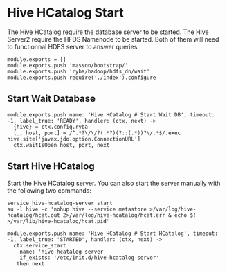 
# Hive HCatalog Start

The Hive HCatalog require the database server to be started. The Hive Server2
require the HFDS Namenode to be started. Both of them will need to functionnal
HDFS server to answer queries.

    module.exports = []
    module.exports.push 'masson/bootstrap/'
    module.exports.push 'ryba/hadoop/hdfs_dn/wait'
    module.exports.push require('./index').configure

## Start Wait Database

    module.exports.push name: 'Hive HCatalog # Start Wait DB', timeout: -1, label_true: 'READY', handler: (ctx, next) ->
      {hive} = ctx.config.ryba
      [_, host, port] = /^.*?\/\/?(.*?)(?::(.*))?\/.*$/.exec hive.site['javax.jdo.option.ConnectionURL']
      ctx.waitIsOpen host, port, next

## Start Hive HCatalog

Start the Hive HCatalog server. You can also start the server manually with the
following two commands:

```
service hive-hcatalog-server start
su -l hive -c 'nohup hive --service metastore >/var/log/hive-hcatalog/hcat.out 2>/var/log/hive-hcatalog/hcat.err & echo $! >/var/lib/hive-hcatalog/hcat.pid'
```

    module.exports.push name: 'Hive HCatalog # Start HCatalog', timeout: -1, label_true: 'STARTED', handler: (ctx, next) ->
      ctx.service_start
        name: 'hive-hcatalog-server'
        if_exists: '/etc/init.d/hive-hcatalog-server'
      .then next

